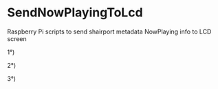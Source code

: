 # SendNowPlayingToLcd
Raspberry Pi scripts to send shairport metadata NowPlaying info to LCD screen

1°)

2°)

3°)
